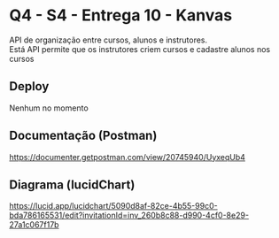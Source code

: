 # Q4 - S4 - Entrega 10 - Kanvas

API de organização entre cursos, alunos e instrutores.<br />
Está API permite que os instrutores criem cursos e cadastre alunos nos cursos

## Deploy
Nenhum no momento

## Documentação (Postman)
<a href="https://documenter.getpostman.com/view/20745940/UyxeqUb4" target="_blank">https://documenter.getpostman.com/view/20745940/UyxeqUb4</a>

## Diagrama (lucidChart)
<a href="https://lucid.app/lucidchart/5090d8af-82ce-4b55-99c0-bda786165531/edit?invitationId=inv_260b8c88-d990-4cf0-8e29-27a1c067f17b">https://lucid.app/lucidchart/5090d8af-82ce-4b55-99c0-bda786165531/edit?invitationId=inv_260b8c88-d990-4cf0-8e29-27a1c067f17b</a>